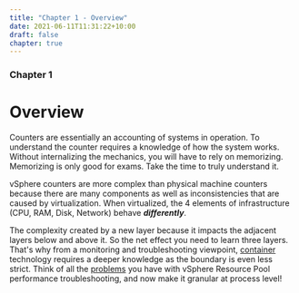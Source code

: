 ```yaml
---
title: "Chapter 1 - Overview"
date: 2021-06-11T11:31:22+10:00
draft: false
chapter: true
---
```


### Chapter 1

# Overview

Counters are essentially an accounting of systems in operation. To understand the counter requires a knowledge of how the system works. Without internalizing the mechanics, you will have to rely on memorizing. Memorizing is only good for exams. Take the time to truly understand it.

vSphere counters are more complex than physical machine counters because there are many components as well as inconsistencies that are caused by virtualization. When virtualized, the 4 elements of infrastructure (CPU, RAM, Disk, Network) behave ***differently***.

The complexity created by a new layer because it impacts the adjacent layers below and above it. So the net effect you need to learn three layers. That's why from a monitoring and troubleshooting viewpoint, [container](https://en.wikipedia.org/wiki/OS-level_virtualization) technology requires a deeper knowledge as the boundary is even less strict. Think of all the [problems](https://www.settlersoman.com/ftf-012-resource-pools-in-practice/) you have with vSphere Resource Pool performance troubleshooting, and now make it granular at process level!
